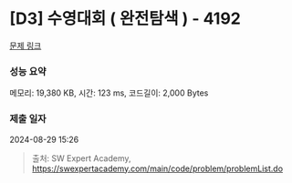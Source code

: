 # [D3] 수영대회 ( 완전탐색 ) - 4192 

[문제 링크](https://swexpertacademy.com/main/code/problem/problemDetail.do?contestProbId=AWKaCc-KABgDFAT2) 

### 성능 요약

메모리: 19,380 KB, 시간: 123 ms, 코드길이: 2,000 Bytes

### 제출 일자

2024-08-29 15:26



> 출처: SW Expert Academy, https://swexpertacademy.com/main/code/problem/problemList.do